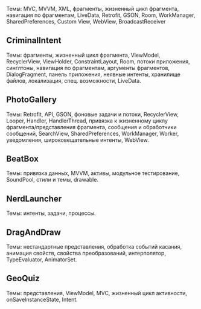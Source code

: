 Темы: MVC, MVVM, XML, фрагменты, жизненный цикл фрагмента, навигация по фрагментам, LiveData, Retrofit, GSON, Room, WorkManager, SharedPreferences, Custom View, WebView, BroadcastReceiver

## CriminalIntent 

Темы: фрагменты, жизненный цикл фрагмента, ViewModel, RecyclerView, ViewHolder, ConstraintLayout, Room, потоки приложения, синглтоны, навигация по фрагментам, аргументы фрагментов, DialogFragment, панель приложения, неявные интенты, хранилище файлов, локализация, спец. возможности, LiveData.


## PhotoGallery

Темы: Retrofit, API, GSON, фоновые задачи и потоки, RecyclerView, Looper, Handler, HandlerThread, привязка к жизненному циклу фрагмента/представления фрагмента, сообщения и обработчики сообщений, SearchView, SharedPreferences, WorkManager, Worker, уведомления, широковещательные интенты, WebView.


## BeatBox

Темы: привязка данных, MVVM, активы, модульное тестирование, SoundPool, стили и темы, drawable.


## NerdLauncher 

Темы: интенты, задачи, процессы.


## DragAndDraw

Темы: нестандартные представления, обработка событий касания, анимация свойств, свойства преобразований, интерполятор, TypeEvaluator, AnimatorSet.


## GeoQuiz

Темы: представления, ViewModel, MVC, жизненный цикл активности, onSaveInstanceState, Intent.
